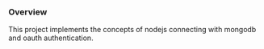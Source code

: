 ### Overview

This project implements the concepts of nodejs connecting with mongodb and oauth authentication.

